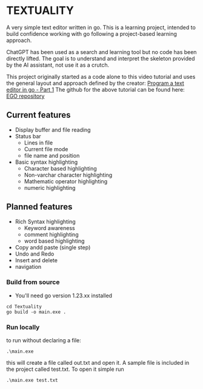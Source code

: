 # TEXTUALITY
A very simple text editor written in go.
This is a learning project, intended to build confidence working with go following a project-based learning approach.

ChatGPT has been used as a search and learning tool but no code has been directly lifted. The goal is to understand and interpret the skeleton provided by the AI assistant, not use it as a crutch.

This project originally started as a code alone to this video tutorial and uses the general layout and approach defined by the creator: [Program a text editor in go - Part 1](https://www.youtube.com/watch?v=mVFXBZUBe2s&list=PLLfIBXQeu3aa0NI4RT5OuRQsLo6gtLwGN&index=1)
The github for the above tutorial can be found here:
[EGO repository](https://github.com/maksimKorzh/ego/tree/main)

## Current features
- Display buffer and file reading
- Status bar
  - Lines in file
  - Current file mode
  - file name and position
- Basic syntax highlighting
  - Character based highlighting
  - Non-varchar character highlighting
  - Mathematic operator highlighting
  - numeric highlighting

## Planned features
- Rich Syntax highlighting
  - Keyword awareness
  - comment highlighting
  - word based highlighting
- Copy andd paste (single step)
- Undo and Redo
- Insert and delete
- navigation


### Build from source
- You'll need go version 1.23.xx installed
```
cd Textuality
go build -o main.exe .
```

### Run locally
to run without declaring a file:

`.\main.exe`

this will create a file called out.txt and open it. A sample file is included in the project called test.txt. To open it simple run

`.\main.exe test.txt`